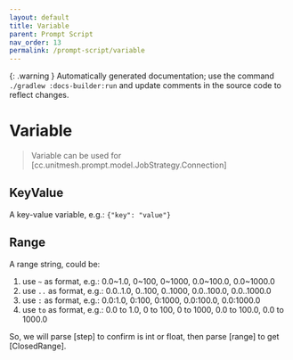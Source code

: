 ```yaml
---
layout: default
title: Variable
parent: Prompt Script
nav_order: 13
permalink: /prompt-script/variable
---
```


{: .warning }
Automatically generated documentation; use the command `./gradlew :docs-builder:run` and update comments in the source code to reflect changes.

# Variable 

> Variable can be used for [cc.unitmesh.prompt.model.JobStrategy.Connection]

## KeyValue 

A key-value variable, e.g.: `{"key": "value"}`

## Range 

A range string, could be:
1. use `~` as format, e.g.: 0.0~1.0, 0~100, 0~1000, 0.0~100.0, 0.0~1000.0
2. use `..` as format, e.g.: 0.0..1.0, 0..100, 0..1000, 0.0..100.0, 0.0..1000.0
3. use `:` as format, e.g.: 0.0:1.0, 0:100, 0:1000, 0.0:100.0, 0.0:1000.0
4. use `to` as format, e.g.: 0.0 to 1.0, 0 to 100, 0 to 1000, 0.0 to 100.0, 0.0 to 1000.0

So, we will parse [step] to confirm is int or float, then parse [range] to get [ClosedRange].


